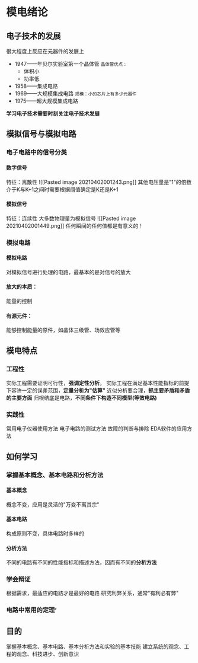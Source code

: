 # 模电绪论
## 电子技术的发展
很大程度上反应在元器件的发展上
+ 1947——年贝尔实验室第一个晶体管
`晶体管优点：`
	+ 体积小
	+ 功率低
+ 1958——集成电路
+ 1969——大规模集成电路
`规模：小的芯片上有多少元器件`
+ 1975——超大规模集成电路

**学习电子技术需要时刻关注电子技术发展**
## 模拟信号与模拟电路
### 电子电路中的信号分类
#### 数字信号
特征：离散性
![[Pasted image 20210402001243.png]]
其他电压量是"1"的倍数
介于K与K+1之间时需要根据阈值确定是K还是K+1

#### 模拟信号
特征：连续性
大多数物理量为模拟信号
![[Pasted image 20210402001449.png]]
任何瞬间的任何值都是有意义的！
### 模拟电路
#### 模拟电路
对模拟信号进行处理的电路，最基本的是对信号的放大
#### 放大的本质：
能量的控制
#### 有源元件：
能够控制能量的原件，如晶体三级管、场效应管等
## 模电特点
### 工程性
实际工程需要证明可行性，**强调定性分析**。
实际工程在满足基本性能指标的前提下容许一定的误差范围，**定量分析为"估算"**
近似分析要合理，**抓主要矛盾和矛盾的主要方面**
归根结底是电路，**不同条件下构造不同模型(等效电路)**

### 实践性
常用电子仪器使用方法
电子电路的测试方法
故障的判断与排除
EDA软件的应用方法
## 如何学习
### 掌握基本概念、基本电路和分析方法
#### 基本概念
概念不变，应用是灵活的"万变不离其宗"
#### 基本电路
构成原则不变，具体电路时多样的
#### 分析方法
不同的电路有不同的性能指标和描述方法，因而有不同的**分析方法**

### 学会辩证
根据需求，最适应的电路才是最好的电路
研究利弊关系，通常"有利必有弊"

### 电路中常用的定理‘

## 目的
掌握基本概念、基本电路、基本分析方法和实验的基本技能
建立系统的观念、工程的观念、科技进步、创新意识

